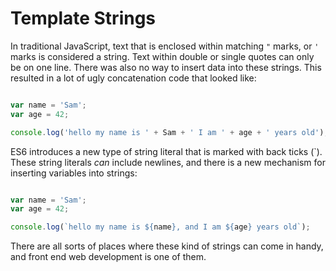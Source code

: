 # Template Strings

In traditional JavaScript, text that is enclosed within matching `"` marks, or
`'` marks is considered a string.  Text within double or single quotes can only
be on one line.  There was also no way to insert data into these strings.  This
resulted in a lot of ugly concatenation code that looked like:

```js

var name = 'Sam';
var age = 42;

console.log('hello my name is ' + Sam + ' I am ' + age + ' years old');
```

ES6 introduces a new type of string literal that is marked with back ticks (`).
These string literals _can_ include newlines, and there is a new mechanism for
inserting variables into strings:

```js

var name = 'Sam';
var age = 42;

console.log(`hello my name is ${name}, and I am ${age} years old`);
```

There are all sorts of places where these kind of strings can come in handy,
and front end web development is one of them.
